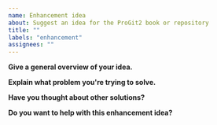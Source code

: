 ```yaml
---
name: Enhancement idea
about: Suggest an idea for the ProGit2 book or repository
title: ""
labels: "enhancement"
assignees: ""
---
```


**Give a general overview of your idea.**

**Explain what problem you're trying to solve.**

**Have you thought about other solutions?**

**Do you want to help with this enhancement idea?**
